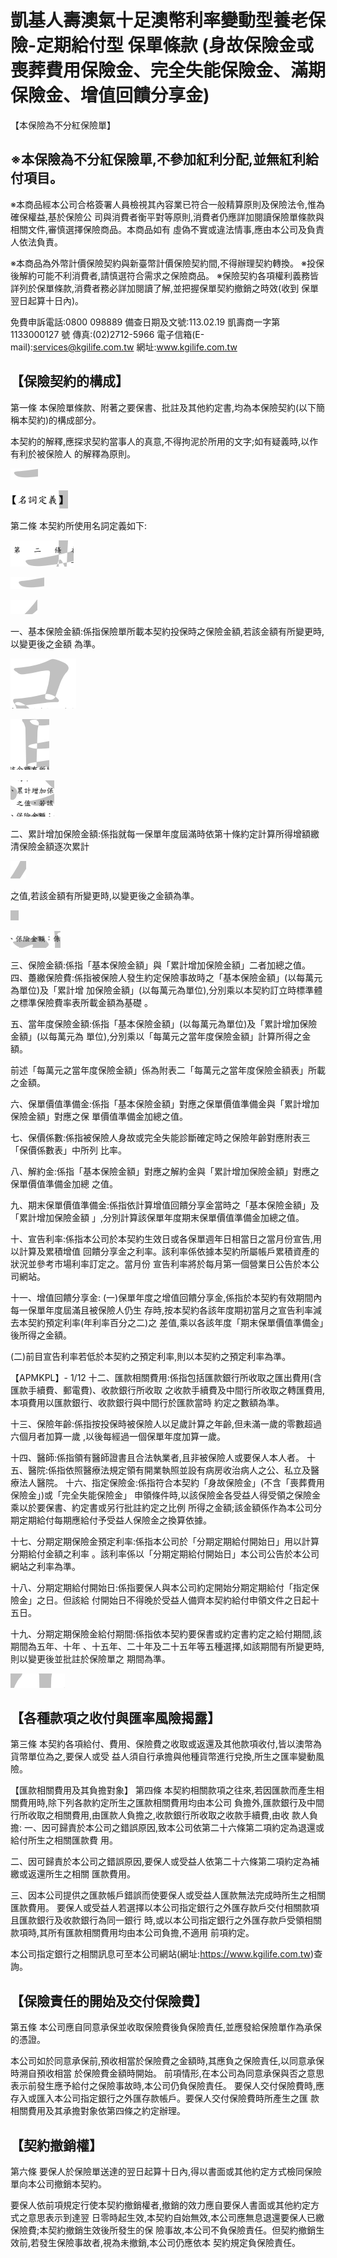 # 凱基人壽澳氣十足澳幣利率變動型養老保險-定期給付型 保單條款 (身故保險金或喪葬費用保險金、完全失能保險金、滿期保險金、增值回饋分享金)

【本保險為不分紅保險單】

## ※本保險為不分紅保險單,不參加紅利分配,並無紅利給付項目。

※本商品經本公司合格簽署人員檢視其內容業已符合一般精算原則及保險法令,惟為確保權益,基於保險公 司與消費者衡平對等原則,消費者仍應詳加閱讀保險單條款與相關文件,審慎選擇保險商品。本商品如有 虛偽不實或違法情事,應由本公司及負責人依法負責。

※本商品為外幣計價保險契約與新臺幣計價保險契約間,不得辦理契約轉換。 ※投保後解約可能不利消費者,請慎選符合需求之保險商品。 ※保險契約各項權利義務皆詳列於保單條款,消費者務必詳加閱讀了解,並把握保單契約撤銷之時效(收到 保單翌日起算十日內)。

免費申訴電話:0800 098889 備查日期及文號:113.02.19 凱壽商一字第 1133000127 號 傳真:(02)2712-5966 電子信箱(E-mail):services@kgilife.com.tw 網址:www.kgilife.com.tw

## 【保險契約的構成】

第一條 本保險單條款、附著之要保書、批註及其他約定書,均為本保險契約(以下簡稱本契約)的構成部分。

本契約的解釋,應探求契約當事人的真意,不得拘泥於所用的文字;如有疑義時,以作有利於被保險人 的解釋為原則。

![0_image_3.png](0_image_3.png)

![0_image_2.png](0_image_2.png)

第二條 本契約所使用名詞定義如下:

![0_image_4.png](0_image_4.png)

![0_image_5.png](0_image_5.png)

![0_image_8.png](0_image_8.png)

一、基本保險金額:係指保險單所載本契約投保時之保險金額,若該金額有所變更時,以變更後之金額 為準。

![0_image_0.png](0_image_0.png)

![0_image_1.png](0_image_1.png)

![0_image_6.png](0_image_6.png)

二、累計增加保險金額:係指就每一保單年度屆滿時依第十條約定計算所得增額繳清保險金額逐次累計

![0_image_7.png](0_image_7.png)

之值,若該金額有所變更時,以變更後之金額為準。

![0_image_9.png](0_image_9.png)

![0_image_10.png](0_image_10.png)

三、保險金額:係指「基本保險金額」與「累計增加保險金額」二者加總之值。 四、躉繳保險費:係指被保險人發生約定保險事故時之「基本保險金額」(以每萬元為單位)及「累計增 加保險金額」(以每萬元為單位),分別乘以本契約訂立時標準體之標準保險費率表所載金額為基礎 。

五、當年度保險金額:係指「基本保險金額」(以每萬元為單位)及「累計增加保險金額」(以每萬元為 單位),分別乘以「每萬元之當年度保險金額」計算所得之金額。

前述「每萬元之當年度保險金額」係為附表二「每萬元之當年度保險金額表」所載之金額。

六、保單價值準備金:係指「基本保險金額」對應之保單價值準備金與「累計增加保險金額」對應之保 單價值準備金加總之值。

七、保價係數:係指被保險人身故或完全失能診斷確定時之保險年齡對應附表三「保價係數表」中所列 比率。

八、解約金:係指「基本保險金額」對應之解約金與「累計增加保險金額」對應之保單價值準備金加總 之值。

九、期末保單價值準備金:係指依計算增值回饋分享金當時之「基本保險金額」及「累計增加保險金額
」,分別計算該保單年度期末保單價值準備金加總之值。

十、宣告利率:係指本公司於本契約生效日或各保單週年日相當日之當月份宣告,用以計算及累積增值 回饋分享金之利率。該利率係依據本契約所屬帳戶累積資產的狀況並參考市場利率訂定之。當月份 宣告利率將於每月第一個營業日公告於本公司網站。

十一、增值回饋分享金:
(一)保單年度之增值回饋分享金,係指於本契約有效期間內每一保單年度屆滿且被保險人仍生 存時,按本契約各該年度期初當月之宣告利率減去本契約預定利率(年利率百分之二)之 差值,乘以各該年度「期末保單價值準備金」後所得之金額。

(二)前目宣告利率若低於本契約之預定利率,則以本契約之預定利率為準。

【APMKPL】- 1/12 十二、匯款相關費用:係指包括匯款銀行所收取之匯出費用(含匯款手續費、郵電費)、收款銀行所收取 之收款手續費及中間行所收取之轉匯費用,本項費用以匯款銀行、收款銀行與中間行於匯款當時 約定之數額為準。

十三、保險年齡:係指按投保時被保險人以足歲計算之年齡,但未滿一歲的零數超過六個月者加算一歲
,以後每經過一個保單年度加算一歲。

十四、醫師:係指領有醫師證書且合法執業者,且非被保險人或要保人本人者。 十五、醫院:係指依照醫療法規定領有開業執照並設有病房收治病人之公、私立及醫療法人醫院。 十六、指定保險金:係指符合本契約「身故保險金」(不含「喪葬費用保險金」)或「完全失能保險金」
申領條件時,以該保險金各受益人得受領之保險金乘以於要保書、約定書或另行批註約定之比例 所得之金額;該金額係作為本公司分期定期給付每期應給付予受益人保險金之換算依據。

十七、分期定期保險金預定利率:係指本公司於「分期定期給付開始日」用以計算分期給付金額之利率
。該利率係以「分期定期給付開始日」本公司公告於本公司網站之利率為準。

十八、分期定期給付開始日:係指要保人與本公司約定開始分期定期給付「指定保險金」之日。但該給 付開始日不得晚於受益人備齊本契約給付申領文件之日起十五日。

十九、分期定期保險金給付期間:係指依本契約要保書或約定書約定之給付期間,該期間為五年、十年
、十五年、二十年及二十五年等五種選擇,如該期間有所變更時,則以變更後並批註於保險單之 期間為準。

![1_image_0.png](1_image_0.png)

## 【各種款項之收付與匯率風險揭露】

第三條 本契約各項給付、費用、保險費之收取或返還及其他款項收付,皆以澳幣為貨幣單位為之,要保人或受 益人須自行承擔與他種貨幣進行兌換,所生之匯率變動風險。

【匯款相關費用及其負擔對象】
第四條 本契約相關款項之往來,若因匯款而產生相關費用時,除下列各款約定所生之匯款相關費用均由本公司 負擔外,匯款銀行及中間行所收取之相關費用,由匯款人負擔之,收款銀行所收取之收款手續費,由收 款人負擔: 一、因可歸責於本公司之錯誤原因,致本公司依第二十六條第二項約定為退還或給付所生之相關匯款費 用。

二、因可歸責於本公司之錯誤原因,要保人或受益人依第二十六條第二項約定為補繳或返還所生之相關 匯款費用。

三、因本公司提供之匯款帳戶錯誤而使要保人或受益人匯款無法完成時所生之相關匯款費用。 要保人或受益人若選擇以本公司指定銀行之外匯存款戶交付相關款項且匯款銀行及收款銀行為同一銀行 時,或以本公司指定銀行之外匯存款戶受領相關款項時,其所有匯款相關費用均由本公司負擔,不適用 前項約定。

本公司指定銀行之相關訊息可至本公司網站(網址:https://www.kgilife.com.tw)查詢。

## 【保險責任的開始及交付保險費】

第五條 本公司應自同意承保並收取保險費後負保險責任,並應發給保險單作為承保的憑證。

本公司如於同意承保前,預收相當於保險費之金額時,其應負之保險責任,以同意承保時溯自預收相當 於保險費金額時開始。 前項情形,在本公司為同意承保與否之意思表示前發生應予給付之保險事故時,本公司仍負保險責任。 要保人交付保險費時,應存入或匯入本公司指定銀行之外匯存款帳戶。要保人交付保險費時所產生之匯 款相關費用及其承擔對象依第四條之約定辦理。

## 【契約撤銷權】

第六條 要保人於保險單送達的翌日起算十日內,得以書面或其他約定方式檢同保險單向本公司撤銷本契約。

要保人依前項規定行使本契約撤銷權者,撤銷的效力應自要保人書面或其他約定方式之意思表示到達翌 日零時起生效,本契約自始無效,本公司應無息退還要保人已繳保險費;本契約撤銷生效後所發生的保 險事故,本公司不負保險責任。但契約撤銷生效前,若發生保險事故者,視為未撤銷,本公司仍應依本 契約規定負保險責任。